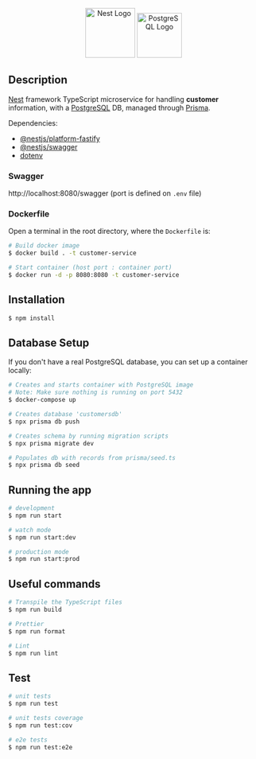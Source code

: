<p align="center">
  <a href="http://nestjs.com/" target="blank"><img src="https://nestjs.com/img/logo-small.svg" width="100" alt="Nest Logo" /></a>
  <a href="https://www.postgresql.org/" target="blank"><img src="https://www.postgresql.org/media/img/about/press/elephant.png" width="90" alt="PostgreSQL Logo" /></a>
</p>

## Description

[Nest](https://github.com/nestjs/nest) framework TypeScript microservice for handling **customer** information, with a [PostgreSQL](https://www.postgresql.org/) DB, managed through [Prisma](https://www.prisma.io/). 

Dependencies:
- [@nestjs/platform-fastify](https://docs.nestjs.com/techniques/performance)
- [@nestjs/swagger](https://docs.nestjs.com/openapi/introduction)
- [dotenv](https://www.dotenv.org/)

### Swagger

http://localhost:8080/swagger (port is defined on `.env` file)

### Dockerfile

Open a terminal in the root directory, where the `Dockerfile` is:

```bash
# Build docker image
$ docker build . -t customer-service

# Start container (host port : container port)
$ docker run -d -p 8080:8080 -t customer-service
```

## Installation

```bash
$ npm install
```

## Database Setup

If you don't have a real PostgreSQL database, you can set up a container locally: 
```bash
# Creates and starts container with PostgreSQL image
# Note: Make sure nothing is running on port 5432
$ docker-compose up

# Creates database 'customersdb'
$ npx prisma db push

# Creates schema by running migration scripts 
$ npx prisma migrate dev

# Populates db with records from prisma/seed.ts
$ npx prisma db seed
```

## Running the app

```bash
# development
$ npm run start

# watch mode
$ npm run start:dev

# production mode
$ npm run start:prod
```

## Useful commands

```bash
# Transpile the TypeScript files
$ npm run build

# Prettier
$ npm run format

# Lint
$ npm run lint
```
## Test

```bash
# unit tests
$ npm run test

# unit tests coverage
$ npm run test:cov

# e2e tests
$ npm run test:e2e
```
